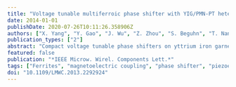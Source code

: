 ```yaml
---
title: "Voltage tunable multiferroic phase shifter with YIG/PMN-PT heterostructure"
date: 2014-01-01
publishDate: 2020-07-26T10:11:26.358906Z
authors: ["X. Yang", "Y. Gao", "J. Wu", "Z. Zhou", "S. Beguhn", "T. Nan", "N. X. Sun"]
publication_types: ["2"]
abstract: "Compact voltage tunable phase shifters on yttrium iron garnet/lead magnesium niobate lead titanate heterostructure are presented. A comparison of E-field tunability between 1-layer PMN-PT structure and two-layer PMN-PT structure using bending mode is discussed. The device exhibited a phase shift of 119° under an electric field of 11 kV/cm. The device combining with multiferroics and partially magnetized ferrite concepts is able to operate with the absence of external bias magnetic field. It is more compact and power efficient than traditional multiferroic devices. © 2014 IEEE."
featured: false
publication: "*IEEE Microw. Wirel. Components Lett.*"
tags: ["Ferrites", "magnetoelectric coupling", "phase shifter", "piezoelectric", "voltage tunable", "yttrium iron garnet"]
doi: "10.1109/LMWC.2013.2292924"
---
```


